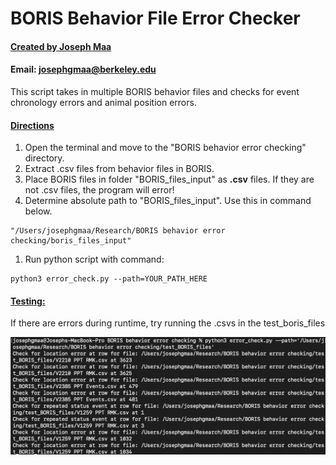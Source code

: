 # BORIS Behavior File Error Checker

#### <ins>Created by Joseph Maa</ins>
#### Email: josephgmaa@berkeley.edu


This script takes in multiple BORIS behavior files and checks for event chronology errors and animal position errors.

#### <ins>Directions</ins>


1. Open the terminal and move to the "BORIS behavior error checking" directory.
1. Extract .csv files from behavior files in BORIS. 
1. Place BORIS files in folder "BORIS_files_input" as **.csv** files. If they are not .csv files, the program will error! 
1. Determine absolute path to "BORIS_files_input". Use this in command below. 
```
"/Users/josephgmaa/Research/BORIS behavior error checking/boris_files_input"
```
1. Run python script with command: 
```
python3 error_check.py --path=YOUR_PATH_HERE
```

#### <ins>Testing:</ins>

If there are errors during runtime, try running the .csvs in the test_boris_files

![](errors.png)
